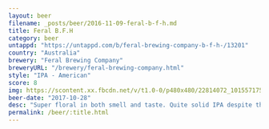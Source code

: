 ```yaml
---
layout: beer
filename: _posts/beer/2016-11-09-feral-b-f-h.md
title: Feral B.F.H
category: beer
untappd: "https://untappd.com/b/feral-brewing-company-b-f-h-/13201"
country: "Australia"
brewery: "Feral Brewing Company"
breweryURL: "/brewery/feral-brewing-company.html"
style: "IPA - American"
score: 8
img: https://scontent.xx.fbcdn.net/v/t1.0-0/p480x480/22814072_10155717525353745_234315994196156413_n.jpg?_nc_cat=102&_nc_ht=scontent.xx&oh=49d77c01081592307eea408cff6e01bf&oe=5C45ADAF
beer-date: "2017-10-28"
desc: "Super floral in both smell and taste. Quite solid IPA despite the low ABV"
permalink: /beer/:title.html
---
```

